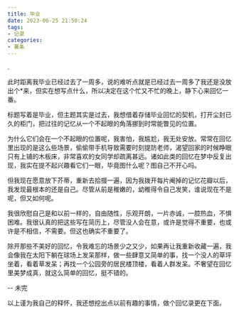 ```yaml
---
title: 毕业
date: 2023-06-25 21:50:24
tags:
- 记录
categories:
- 薯条
---
```

.
<!-- more -->
此时距离我毕业已经过去了一周多，说的难听点就是已经过去一周多了我还是没放出个*来，但实在想写点什么，所以决定在这个忙又不忙的晚上，静下心来回忆一番。  

标题写着是毕业，但主题其实是过去，我想借着存储毕业回忆的契机，打开尘封已久的柜门，把过往的记忆从一个不起眼的角落挪到时常能瞥见的位置。  

为什么它们会在一个不起眼的位置呢，我害怕，我尴尬，我无处安放。常常在回忆里出现的是这么些场景，偷偷带手机导致需要时刻提防老师，渴望回家的时候睁眼只有上铺的木板床，非常喜欢的女同学却疏离甚远。诸如此类的回忆在梦中反复出现，我实在提不起兴趣看它们一眼，毕竟图什么呢？图自己不开心吗。  

但我现在愿意放下芥蒂，重新去拾掇一遍，因为我拨开每片阉掉的记忆花瓣以后，我发现最根本的还是自己。尽管从前是稚嫩的，幼稚得令自己发笑，谁说现在不是呢，但又如何呢。  

我很欣慰自己是和以前一样的，自由随性，乐观开朗，一片赤诚，一腔热血，不惧困难。我很认真的把这些写在简历上，尽管没人会在意，或许是觉得不重要，也或许是不相信，不需要。但这也确实不重要了。  

除开那些不美好的回忆，令我难忘的场景少之又少，如果再让我重新收藏一遍，我会像我在太阳下躺在球场上发呆那样，做一些肆意又简单的事，找一个没人的草坪坐着，看着草发呆；再找一个公园旁的居民楼顶楼，看着人群发呆。不奢望在回忆里美梦成真，就这么简单的回忆，挺不错的。  

-- 未完  

以上谨为我自己的释怀，我还想挖出点以前有趣的事情，做个回忆录更在下面。

